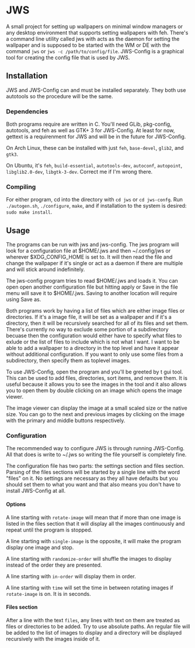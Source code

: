 # JWS
A small project for setting up wallpapers on minimal window managers or any
desktop environment that supports setting wallpapers with feh. There's a
command line utility called jws with acts as the daemon for setting the
wallpaper and is supposed to be started with the WM or DE with the command
`jws` or `jws -c /path/to/config/file`. JWS-Config is a graphical tool for
creating the config file that is used by JWS.

## Installation
JWS and JWS-Config can and must be installed separately. They both use
autotools so the procedure will be the same.

### Dependencies
Both programs require are written in C. You'll need GLib, pkg-config,
autotools, and feh as well as GTK+ 3 for JWS-Config. At least for now, gettext
is a requirenment for JWS and will be in the future for JWS-Config.

On Arch Linux, these can be installed with just `feh`, `base-devel`, `glib2`,
and `gtk3`.

On Ubuntu, it's `feh`, `build-essential`, `autotools-dev`, `autoconf`,
`autopoint`, `libglib2.0-dev`, `libgtk-3-dev`. Correct me if I'm wrong there.

### Compiling
For either program, cd into the directory with `cd jws` or `cd jws-confg`. Run
`./autogen.sh`, `./configure`, `make`, and if installation to the system is
desired: `sudo make install`.


## Usage
The programs can be run with jws and jws-config. The jws program will look for
a configuration file at $HOME/.jws and then ~/.config/jws or wherever
$XDG_CONFIG_HOME is set to. It will then read the file and change the
wallpaper if it's single or act as a daemon if there are multiple and will
stick around indefinitely.

The jws-config program tries to read $HOME/.jws and loads it. You can open
open another configuration file but hitting apply or Save in the file menu
will save it to $HOME/.jws. Saving to another location will require using Save
as.

Both programs work by having a list of files which are either image files or
directories. If it's a image file, it will be set as a wallpaper and if it's
a directory, then it will be recursively searched for all of its files and set
them. There's currently no way to exclude some portion of a subdirectory
becuase then the configuration would either have to specify what files to
exlude or the list of files to include which is not what I want. I want to be
able to add a wallpaper to a directory in the top level and have it appear
without additional configuration. If you want to only use some files from a
subdirectory, then specify them as toplevel images.

To use JWS-Config, open the program and you'll be greeted by t gui tool. This
can be used to add files, directories, sort items, and remove them. It is
useful because it allows you to see the images in the tool and it also allows
you to open them by double clicking on an image which opens the image viewer.

The image viewer can display the image at a small scaled size or the native
size. You can go to the next and previous images by clicking on the image with
the primary and middle buttons respectively.

### Configuration
The recommended way to configure JWS is through running JWS-Config. All that
does is write to ~/.jws so writing the file yourself is completely fine.

The configuration file has two parts: the settings section and files section.
Parsing of the files sections will be started by a single line with the word
"files" on it. No settings are necessary as they all have defaults but you
should set them to what you want and that also means you don't have to install
JWS-Config at all.

#### Options
A line starting with `rotate-image` will mean that if more than one image is
listed in the files section that it will display all the images continuously
and repeat until the program is stopped.

A line starting with `single-image` is the opposite, it will make the program
display one image and stop.

A line starting with `randomize-order` will shuffle the images to display
instead of the order they are presented.

A line starting with `in-order` will display them in order.

A line starting with `time` will set the time in between rotating images if
`rotate-image` is on. It is in seconds.

#### Files section
After a line with the text `files`, any lines with text on them are treated as
files or directories to be added. Try to use absolute paths. An regular file
will be added to the list of images to display and a directory will be
displayed recursively with the images inside of it.
